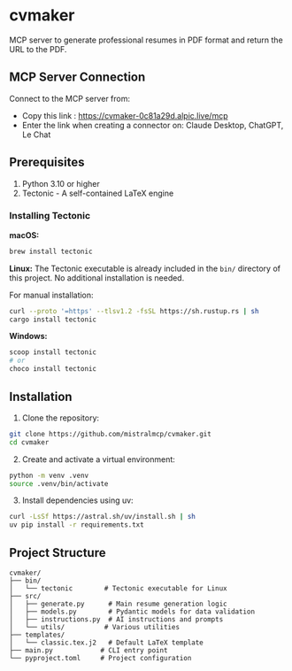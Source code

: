 # cvmaker

MCP server to generate professional resumes in PDF format and return the URL to the PDF.

## MCP Server Connection

Connect to the MCP server from:
- Copy this link : https://cvmaker-0c81a29d.alpic.live/mcp
- Enter the link when creating a connector on: Claude Desktop, ChatGPT, Le Chat

## Prerequisites

1. Python 3.10 or higher
2. Tectonic - A self-contained LaTeX engine

### Installing Tectonic

**macOS:**
```bash
brew install tectonic
```

**Linux:**
The Tectonic executable is already included in the `bin/` directory of this project. No additional installation is needed.

For manual installation:
```bash
curl --proto '=https' --tlsv1.2 -fsSL https://sh.rustup.rs | sh
cargo install tectonic
```

**Windows:**
```bash
scoop install tectonic
# or
choco install tectonic
```

## Installation

1. Clone the repository:
```bash
git clone https://github.com/mistralmcp/cvmaker.git
cd cvmaker
```

2. Create and activate a virtual environment:
```bash
python -m venv .venv
source .venv/bin/activate
```

3. Install dependencies using uv:
```bash
curl -LsSf https://astral.sh/uv/install.sh | sh
uv pip install -r requirements.txt
```

## Project Structure

```
cvmaker/
├── bin/
│   └── tectonic        # Tectonic executable for Linux
├── src/
│   ├── generate.py      # Main resume generation logic
│   ├── models.py        # Pydantic models for data validation
│   ├── instructions.py  # AI instructions and prompts
│   └── utils/          # Various utilities
├── templates/
│   └── classic.tex.j2   # Default LaTeX template
├── main.py            # CLI entry point
└── pyproject.toml     # Project configuration
```